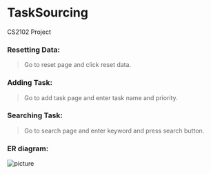 # TaskSourcing
CS2102 Project

### Resetting Data:
>Go to reset page and click reset data.

### Adding Task:
>Go to add task page and enter task name and priority.

### Searching Task:
>Go to search page and enter keyword and press search button.

### ER diagram:
![picture](http://url/to/img.png)